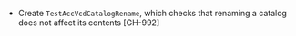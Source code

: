 * Create `TestAccVcdCatalogRename`, which checks that renaming a catalog does not affect its contents [GH-992]